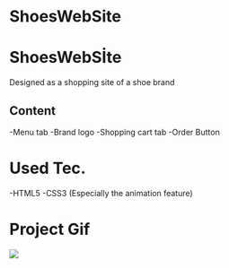 # ShoesWebSite
<h1>ShoesWebSİte</h1>
<p>Designed as a shopping site of a shoe brand</p>

<h2>Content</h2>
-Menu tab
-Brand logo
-Shopping cart tab
-Order Button

<h1>Used Tec.</h1>
-HTML5
-CSS3 (Especially the animation feature)

<h1>Project Gif</h1>

<img src="/assests/gif/ShoesWebSİte.gif">